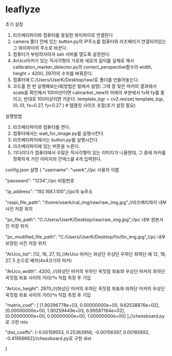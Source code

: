 # leaflyze

초기 설정
1. 라즈베리파이와 컴퓨터를 동일한 와이파이로 연결한다
2. camera 폴더 안에 있는 button.py의 IP주소를 컴퓨터와 라즈베리가 연결되어있는 그 와이파이의 주소로 바꾼다.
3. 컴퓨터가 부팅하자마자 ssh 서버를 열도록 설정한다.
4. ArUco마커가 있는 직사각형의 가로와 세로의 길이를 실제로 재서 calibration_marker_detector.py의 correct_perspective함수의 width, height = 4200, 2970의 수치를 바꿔준다.
5. 컴퓨터에 C:/Users/UserK/Desktop/raw/로 폴더를 만들어놓는다.
6. 코드를 한 번 실행해보는데(방법은 밑에서 설명) 그때 잘 찾은 마커의 결과에서 scale을 확인해서 100미만이면 calmarker_new의 아래의 부분에서 fx와 fy를 줄이고, 반대로 100이상이면 키운다.
template_bgr = cv2.resize(
        template_bgr, (0, 0), fx=0.27, fy=0.27
    )  # 템플릿 사이즈 조절(초기 설정 필요)

실행방법
1. 라즈베리파이와 컴퓨터를 켠다.
2. 컴퓨터에서는 wait_for_image.py를 실행시킨다.
3. 라즈베리파이에서는 button.py를 실행시킨다.
4. 라즈베리파이에 있는 버튼을 누른다.
5. 기다리다가 컴퓨터에서 수많은 직사각형이 있는 이미지가 나올텐데, 그 중에 마커를 정확하게 가린 이미지의 인덱스를 4개 입력한다.

config.json 설명
{
  "username": "userk",//pc 사용자 이름

  "passward": "1234",//pc 비밀번호

  "ip_address": "192.168.1.100",//pc의 ip주소

  "raspi_file_path": "/home/userk/cal_img/raw/raw_img.jpg",//라즈베리파이 내부 사진 저장 위치

  "pc_file_path": "C:/Users/UserK/Desktop/raw/raw_img.jpg",//pc 내부 원본사진 저장 위치

  "pc_modified_file_path": "C:/Users/UserK/Desktop/fin/fin_img.jpg",//pc 내부 보정된 사진 저장 위치

  "ArUco_list": [12, 18, 27, 5],//ArUco 마커는 좌상단 우상단 우하단 좌하단 에 12, 18, 27, 5 순으로 배치(4x4크기의 마커)

  "ArUco_width": 4200, //(좌상단 마커의 우하단 꼭짓점 좌표와 우상단 마커의 좌하단 꼭짓점 좌표 사이의 거리)*n 직접 측정 후 기입

  "ArUco_height": 2970,//(좌상단 마커의 우하단 꼭짓점 좌표와 좌하단 마커의 우상단 꼭짓점 좌표 사이의 거리)*n 직접 측정 후 기입

  "matrix_coef": [
    [1.90296778e+03, 0.00000000e+00, 9.62538876e+02],
    [0.00000000e+00, 1.90259449e+03, 6.99587164e+02],
    [0.00000000e+00, 0.00000000e+00, 1.00000000e+00]
  ],//chessboard.py로 구한 mtx
  
  "dist_coeffs": [-0.00159553,  0.25363958, -0.00156397,  0.00185892, -0.41956662]//chessboard.py로 구한 dist

}